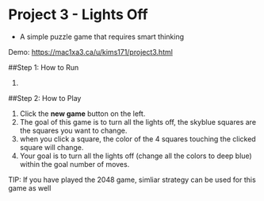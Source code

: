 # Project 3 - Lights Off 

- A simple puzzle game that requires smart thinking

Demo: https://mac1xa3.ca/u/kims171/project3.html

##Step 1: How to Run

1. 

##Step 2: How to Play

1. Click the **new game** button on the left.
2. The goal of this game is to turn all the lights off, the skyblue squares are the squares you want to change.
3. when you click a square, the color of the 4 squares touching the clicked square will change.
4. Your goal is to turn all the lights off (change all the colors to deep blue) within the goal number of moves.

TIP: If you have played the 2048 game, simliar strategy can be used for this game as well
